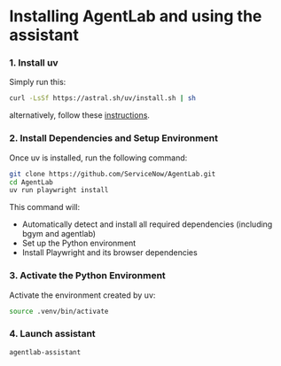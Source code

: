 # Installing AgentLab and using the assistant

### 1. Install uv
Simply run this: 
```bash
curl -LsSf https://astral.sh/uv/install.sh | sh
```
alternatively, follow these [instructions](https://docs.astral.sh/uv/getting-started/installation/).

### 2. Install Dependencies and Setup Environment
Once uv is installed, run the following command:

```bash
git clone https://github.com/ServiceNow/AgentLab.git
cd AgentLab
uv run playwright install
```

This command will:
- Automatically detect and install all required dependencies (including bgym and agentlab)
- Set up the Python environment
- Install Playwright and its browser dependencies

### 3. Activate the Python Environment
Activate the environment created by uv:

```bash
source .venv/bin/activate
```
### 4. Launch assistant
```bash
agentlab-assistant
```